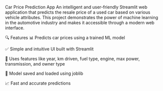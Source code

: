 Car Price Prediction App
An intelligent and user-friendly Streamlit web application that predicts the resale price of a used car based on various vehicle attributes. This project demonstrates the power of machine learning in the automotive industry and makes it accessible through a modern web interface.

🔍 Features
📊 Predicts car prices using a trained ML model

✅ Simple and intuitive UI built with Streamlit

🧠 Uses features like year, km driven, fuel type, engine, max power, transmission, and owner type

💾 Model saved and loaded using joblib

📈 Fast and accurate predictions
